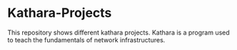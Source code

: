 # Kathara-Projects
This repository shows different kathara projects. Kathara is a program used to teach the fundamentals of network infrastructures.
